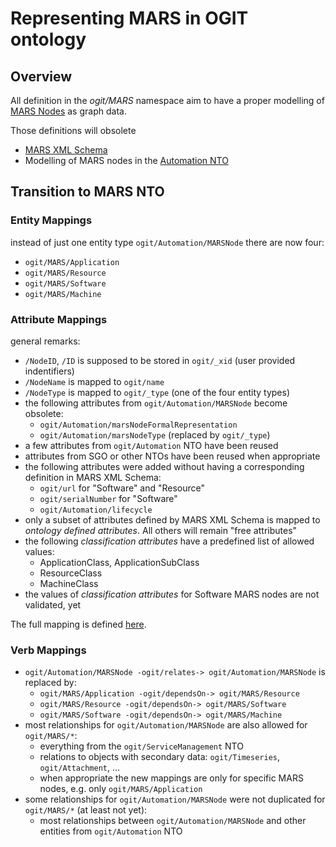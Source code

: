 # Representing MARS in OGIT ontology

## Overview

All definition in the _ogit/MARS_ namespace aim to have a proper modelling of
[MARS Nodes](https:///github.com/arago/MARS-Schema) as graph data.

Those definitions will obsolete

* [MARS XML Schema](https://github.com/arago/MARS-Schema/blob/master/schemas/MARSSchema2015.xsd)
* Modelling of MARS nodes in the [Automation NTO](../Automation/)


## Transition to MARS NTO

### Entity Mappings

instead of just one entity type `ogit/Automation/MARSNode` there are now four:

* `ogit/MARS/Application`
* `ogit/MARS/Resource`
* `ogit/MARS/Software`
* `ogit/MARS/Machine`

### Attribute Mappings

general remarks:

* `/NodeID`, `/ID` is supposed to be stored in `ogit/_xid` (user provided indentifiers)
* `/NodeName` is mapped to `ogit/name`
* `/NodeType` is mapped to `ogit/_type` (one of the four entity types)
* the following attributes from `ogit/Automation/MARSNode` become obsolete:
  * `ogit/Automation/marsNodeFormalRepresentation`
  * `ogit/Automation/marsNodeType` (replaced by `ogit/_type`)
* a few attributes from  `ogit/Automation` NTO have been reused
* attributes from SGO or other NTOs have been reused when appropriate
* the following attributes were added without having a corresponding definition in MARS XML Schema:
  * `ogit/url` for "Software" and "Resource"
  * `ogit/serialNumber` for "Software"
  * `ogit/Automation/lifecycle`
* only a subset of attributes defined by MARS XML Schema is mapped to _ontology defined attributes_. All others will remain "free attributes"
* the following _classification attributes_ have a predefined list of allowed values:
  * ApplicationClass, ApplicationSubClass
  * ResourceClass
  * MachineClass
* the values of _classification attributes_ for Software MARS nodes are not validated, yet

The full mapping is defined [here](AttributeMapping.md).

### Verb Mappings

* `ogit/Automation/MARSNode -ogit/relates-> ogit/Automation/MARSNode` is replaced by:
  * `ogit/MARS/Application -ogit/dependsOn-> ogit/MARS/Resource`
  * `ogit/MARS/Resource -ogit/dependsOn-> ogit/MARS/Software`
  * `ogit/MARS/Software -ogit/dependsOn-> ogit/MARS/Machine`
* most relationships for `ogit/Automation/MARSNode` are also allowed for `ogit/MARS/*`:
  * everything from the `ogit/ServiceManagement` NTO
  * relations to objects with secondary data: `ogit/Timeseries`, `ogit/Attachment`, ...
  * when appropriate the new mappings are only for specific MARS nodes, e.g. only `ogit/MARS/Application`
* some relationships for `ogit/Automation/MARSNode` were not duplicated for `ogit/MARS/*` (at least not yet):
  * most relationships between `ogit/Automation/MARSNode` and other entities from `ogit/Automation` NTO
